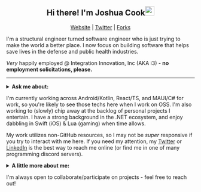 <h2 align="center">Hi there! I'm Joshua Cook<img src="https://media.giphy.com/media/hvRJCLFzcasrR4ia7z/giphy.gif" width="25px"></h3>
<p align="center">
  <a href="https://joshuacook.dev">Website</a> | <a href="https://twitter.com/_jdcook3">Twitter</a> | <a href="https://github.com/joshuacookdev-forks">Forks</a>
</p>

I'm a structural engineer turned software engineer who is just trying to make the world a better place. I now focus on building software that helps save lives in the defense and public health industries. 

_Very_ happily employed @ Integration Innovation, Inc (AKA i3) - **no employment solicitations, please.**

---

<details>
 <summary><strong>Ask me about:</strong></summary>
  
  * How we can make the world better together,
  * Leadership & Management practices (and books on the ),
  * Software Architecture (I love solving problems),
  * .NET development - desktop, mobile, _testing_,
  * Kotlin development
  * agile project management (Scrum and Kanban are my jams),
  * working in the aerospace and defense industry,
  * New tech/software! (Windows power user who recently swapped to Apple hardware)
  * podcast recommendations,
  * fun recipes (I throw _down_ on Mexican, Greek, and Indian cuisine)

</details>

I'm currently working across Android/Kotlin, React/TS, and MAUI/C# for work, so you're likely to see those techs here when I work on OSS. I'm also working to (slowly) chip away at the backlog of personal projects I entertain. I have a strong background in the .NET ecosystem, and enjoy dabbling in Swift (iOS) & Lua (gaming) when time allows.

My work utilizes non-GitHub resources, so I may not be _super_ responsive if you try to interact with me here. If you need my attention, my [Twitter](https://twitter.com/_jdcook3) or [LinkedIn](https://www.linkedin.com/in/jdcook3/) is the best way to reach me online (or find me in one of many programming discord servers).

<details>
  <summary><strong>A little more about me:</strong></summary>
  
  * Preferred (pro)nouns: he/him
  * Married
  * Puppy Dad
  * Semi-amateur chef
  * Live for music, both listening and making
  * Avid hiker
  * Conservationist
  * Poetry enthusiast
  * Wants to make the world a better place
  
</details>

I'm always open to collaborate/participate on projects - feel free to reach out!
